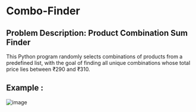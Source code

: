 # Combo-Finder
## Problem Description: Product Combination Sum Finder
This Python program randomly selects combinations of products from a predefined list, with the goal of finding all unique combinations whose total price lies between ₹290 and ₹310.
## Example :
![image](https://github.com/user-attachments/assets/b75d43c0-f1a9-4fbb-ac9c-109771affdab)

